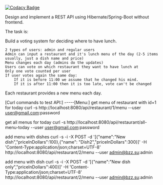 [![Codacy Badge](https://app.codacy.com/project/badge/Grade/9d2a6580b752440f9676825c57a1658b)](https://www.codacy.com/gh/yakrash/restaurantvoting/dashboard?utm_source=github.com&amp;utm_medium=referral&amp;utm_content=yakrash/restaurantvoting&amp;utm_campaign=Badge_Grade)

Design and implement a REST API using Hibernate/Spring-Boot without frontend.

The task is:

Build a voting system for deciding where to have lunch.

    2 types of users: admin and regular users
    Admin can input a restaurant and it's lunch menu of the day (2-5 items usually, just a dish name and price)
    Menu changes each day (admins do the updates)
    Users can vote on which restaurant they want to have lunch at
    Only one vote counted per user
    If user votes again the same day:
        If it is before 11:00 we assume that he changed his mind.
        If it is after 11:00 then it is too late, vote can't be changed

Each restaurant provides a new menu each day.

[Curl commands to test API:] 
-----[Menu:] 
get menu of restaurant with id=1 for today
curl -s http://localhost:8080/api/restaurant/1/menu --user user@gmail.com:password

get all menus for today
curl -s http://localhost:8080/api/restaurant/all-menu-today --user user@gmail.com:password

add menu with dishes
curl -s -i -X POST -d '[{"name":"New dish","priceInDollars":100},{"name": "Dish2","priceInDollars":300}]' -H 'Content-Type:application/json;charset=UTF-8' http://localhost:8080/api/restaurant/2/menu --user admin@bzz.su:admin

add menu with dish
curl -s -i -X POST -d '[{"name":"New dish only","priceInDollars":400}]' -H 'Content-Type:application/json;charset=UTF-8' http://localhost:8080/api/restaurant/2/menu --user admin@bzz.su:admin